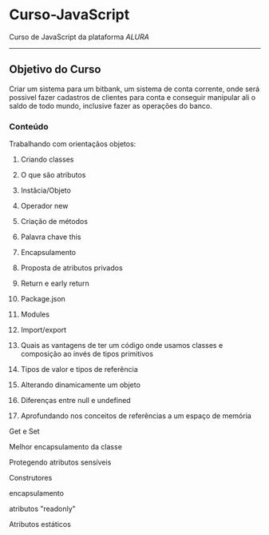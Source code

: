 # Curso-JavaScript
 Curso de JavaScript da plataforma *ALURA*
 ***
 
 ## Objetivo do Curso


Criar um sistema para um bitbank, um sistema de conta corrente, onde será possivel fazer cadastros de clientes para conta e conseguir manipular ali o saldo de todo mundo, inclusive fazer as operações do banco.
 
 
 ### Conteúdo
 Trabalhando com orientaçãos objetos:

1. Criando classes

1. O que são atributos

1. Instâcia/Objeto

1. Operador new

1. Criação de métodos

1. Palavra chave this

1. Encapsulamento

1. Proposta de atributos privados

1. Return e early return

1. Package.json

1. Modules

1. Import/export

1. Quais as vantagens de ter um código onde usamos classes e composição ao invés de tipos primitivos

1. Tipos de valor e tipos de referência

1. Alterando dinamicamente um objeto

1. Diferenças entre null e undefined

1. Aprofundando nos conceitos de referências a um espaço de memória

Get e Set

Melhor encapsulamento da classe

Protegendo atributos sensíveis

Construtores

encapsulamento

atributos "readonly"

Atributos estáticos
